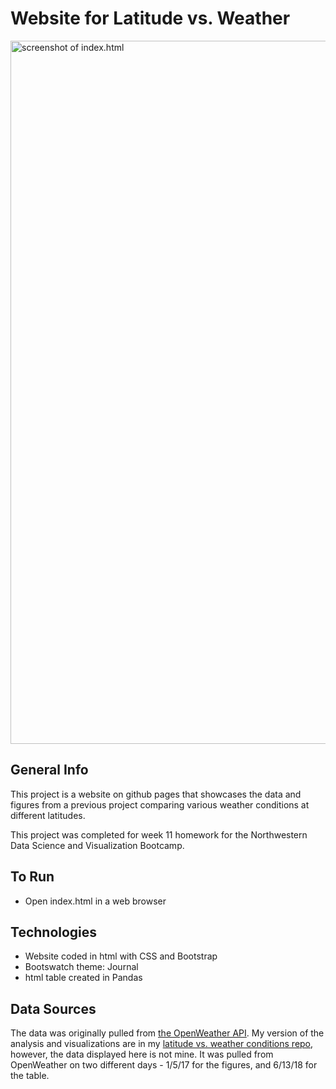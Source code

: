 # Website for Latitude vs. Weather

<img width="1125" alt="screenshot of index.html" src="https://user-images.githubusercontent.com/74382969/117046637-8805ea80-acd6-11eb-83d0-1526c720fd62.png">

## General Info

This project is a website on github pages that showcases the data and figures from a previous project comparing various weather conditions at different latitudes. 

This project was completed for week 11 homework for the Northwestern Data Science and Visualization Bootcamp.

## To Run

* Open index.html in a web browser

## Technologies

* Website coded in html with CSS and Bootstrap
* Bootswatch theme: Journal
* html table created in Pandas

## Data Sources

The data was originally pulled from [the OpenWeather API](https://openweathermap.org/api). My version of the analysis and visualizations are in my [latitude vs. weather conditions repo](https://github.com/leah-handel/Latitude-vs.-Weather-Conditions), however, the data displayed here is not mine. It was pulled from OpenWeather on two different days - 1/5/17 for the figures, and 6/13/18 for the table.
